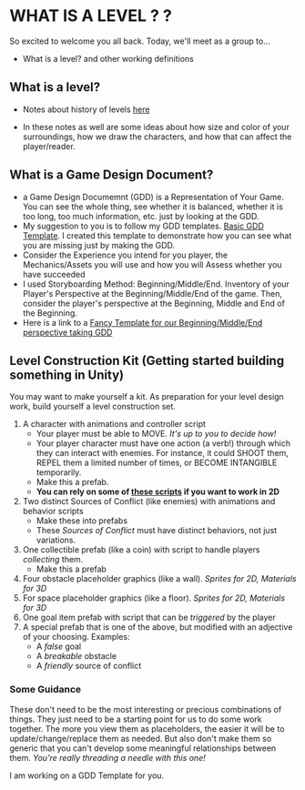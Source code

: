 # WHAT IS A LEVEL ? ?
So excited to welcome you all back. Today, we'll meet as a group to...
- What is a level? and other working definitions

## What is a level?
- Notes about history of levels [here](https://docs.google.com/document/d/1Leji7OVc_9DuYgsPoSwm7uGeZD8W0wSBjvyeK6waoUg/edit?usp=sharing)

- In these notes as well are some ideas about how size and color of your surroundings, how we draw the characters, and how that can affect the player/reader.

  

## What is a Game Design Document?

- a Game Design Documemnt (GDD) is a Representation of Your Game. You can see the whole thing, see whether it is balanced, whether it is too long, too much information, etc. just by looking at the GDD.
- My suggestion to you is to follow my GDD templates.  [Basic GDD Template](https://docs.google.com/document/d/1hkeD6JVERprsUQ6_DjPkjXYH67kowzMvlsXDGJt3wIE/edit?usp=sharing).  I created this template to demonstrate how you can see what you are missing just by making the GDD.
- Consider the Experience you intend for you player, the Mechanics/Assets you will use and how you will Assess whether you have succeeded
- I used Storyboarding Method: Beginning/Middle/End.  Inventory of your Player's Perspective at the Beginning/Middle/End of the game.  Then, consider the player's perspective at the Beginning, Middle and End of the Beginning.
- Here is a link to a [Fancy Template for our Beginning/Middle/End perspective taking GDD](https://docs.google.com/spreadsheets/d/1Xv30I1VhMmRZYJ5PPiHIJ78d1gW7haCY/edit?usp=share_link&ouid=102518298898107497590&rtpof=true&sd=true)

 

## Level Construction Kit (Getting started building something in Unity)
You may want to make yourself a kit. As preparation for your level design work, build yourself a level construction set. 

1.  A character with animations and controller script
    - Your player must be able to MOVE. *It's up to you to decide how!*
    - Your player character must have one action (a verb!) through which they can interact with enemies. For instance, it could SHOOT them, REPEL them a limited number of times, or BECOME INTANGIBLE temporarily.
    - Make this a prefab.
    - **You can rely on some of [these scripts](https://github.com/samsheffield/2D_Game_Design/tree/Fall_21/Standalone%20Scripts) if you want to work in 2D**
2. Two distinct Sources of Conflict (like enemies) with animations and behavior scripts
    - Make these into prefabs
    - These *Sources of Conflict* must have distinct behaviors, not just variations.
3. One collectible prefab (like a coin) with script to handle players *collecting* them.
    - Make this a prefab
4. Four obstacle placeholder graphics (like a wall). *Sprites for 2D, Materials for 3D*
5. For space placeholder graphics (like a floor). *Sprites for 2D, Materials for 3D*
6. One goal item prefab with script that can be *triggered* by the player
7. A special prefab that is one of the above, but modified with an adjective of your choosing. Examples:
    - A *false* goal
    - A *breakable* obstacle
    - A *friendly* source of conflict

### Some Guidance
These don't need to be the most interesting or precious combinations of things. They just need to be a starting point for us to do some work together. The more you view them as placeholders, the easier it will be to update/change/replace them as needed. But also don't make them so generic that you can't develop some meaningful relationships between them. *You're really threading a needle with this one!*



I am working on a GDD Template for you.  

